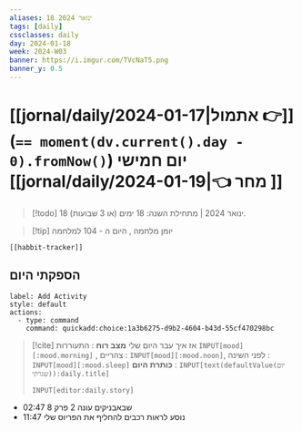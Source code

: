 ```yaml
---
aliases: 18 ינואר 2024
tags: [daily]
cssclasses: daily
day: 2024-01-18
week: 2024-W03
banner: https://i.imgur.com/TVcNaT5.png
banner_y: 0.5
---
```


# [[jornal/daily/2024-01-17|אתמול 👉]] (**`== moment(dv.current().day - 0).fromNow()`**) יום חמישי [[jornal/daily/2024-01-19|👈 מחר ]]

> [!todo]   18 ינואר 2024 | מתחילת השנה: 18 ימים (או 3 שבועות). 

> [!tip]  יומן מלחמה , היום ה - 104 למלחמה

```meta-bind-embed
[[habbit-tracker]]
```

## הספקתי היום

```meta-bind-button
label: Add Activity
style: default
actions: 
  - type: command
    command: quickadd:choice:1a3b6275-d9b2-4604-b43d-55cf470298bc

```

> [!cite] אז איך עבר היום שלי
> **מצב רוח** :  התעוררות `INPUT[mood][:mood.morning]` , צהריים : `INPUT[mood][:mood.noon]`,  לפני השינה :  `INPUT[mood][:mood.sleep]`
> **כותרת היום** : `INPUT[text(defaultValue(יום שגרתי)):daily.title]`
> ```meta-bind
> INPUT[editor:daily.story]
> ```
- 02:47 שבאבניקים עונה 2 פרק 8 
- 11:47 נוסע לראות רכבים להחליף את הפריוס שלי 
